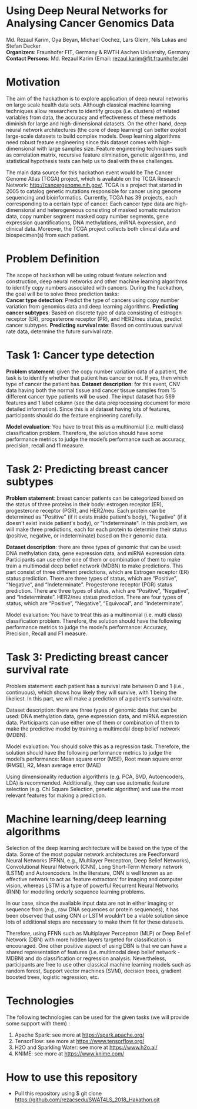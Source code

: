 # Using Deep Neural Networks for Analysing Cancer Genomics Data 
Md. Rezaul Karim, Oya Beyan, Michael Cochez, Lars Gleim, Nils Lukas and Stefan Decker  
**Organizers**: Fraunhofer FIT, Germany & RWTH Aachen University, Germany  
**Contact Persons**: Md. Rezaul Karim (Email: rezaul.karim@fit.fraunhofer.de)  

# Motivation
The aim of the hackathon is to explore application of  deep neural networks on large scale health data sets. Although classical machine learning techniques allow researchers to identify groups (i.e. clusters) of related variables from data, the accuracy and effectiveness of these methods diminish for large and high-dimensional datasets. On the other hand, deep neural network architectures (the core of deep learning) can better exploit large-scale datasets to build complex models. Deep learning algorithms need robust feature engineering since this dataset comes with high-dimensional with large samples size. Feature engineering techniques such as correlation matrix, recursive feature elimination, genetic algorithms, and statistical hypothesis tests can help us to deal with these challenges. 

The main data source for this hackathon event would be The Cancer Genome Atlas (TCGA) project, which is available on the TCGA Research Network: http://cancergenome.nih.gov/. TCGA is a project that started in 2005 to catalog genetic mutations responsible for cancer using genome sequencing and bioinformatics. Currently, TCGA has 39 projects, each corresponding to a certain type of cancer. Each cancer type data are high-dimensional and heterogeneous consisting of masked somatic mutation data, copy number segment masked copy number segments, gene expression quantifications, DNA methylations, miRNA expression, and clinical data. Moreover, the TCGA project collects both clinical data and biospecimen(s) from each patient.

# Problem Definition
The scope of hackathon will be  using robust feature selection and construction, deep neural networks and other machine learning algorithms to  identify copy numbers associated with cancers.  During the hackathon, the goal will be  to solve three prediction tasks:  
**Cancer type detection**: Predict the type of cancers using copy number variation from genomics data and deep learning algorithms.
**Predicting cancer subtypes**: Based on discrete type of data consisting of estrogen receptor (ER), progesterone receptor (PR), and HER2/neu status, predict cancer subtypes.
**Predicting survival rate**: Based on continuous survival rate data, determine the future survival rate.

# Task 1: Cancer type detection
**Problem statement**: given the copy number variation data of a patient, the task is to identify whether that patient has cancer or not. If yes, then which type of cancer the patient has. 
**Dataset description**: for this event, CNV data having both the normal tissue and cancer tissue samples from 15 different cancer type patients will be used. The input dataset has 569 features and 1 label column (see the data preprocessing document for more detailed information). Since this is al dataset having lots of features, participants should do the feature engineering carefully.  

**Model evaluation**: You have to treat this as a multinomial (i.e. multi class) classification problem. Therefore, the solution should have some performance metrics to judge the model’s performance such as accuracy, precision, recall and f1 measure. 

# Task 2: Predicting breast cancer subtypes
**Problem statement**: breast cancer patients can be categorized based on the status of three proteins in their body: estrogen receptor (ER), progesterone receptor (PGR), and HER2/neu. Each protein can be determined as "Positive" (if it exists inside patient's body), "Negative" (if it doesn't exist inside patient's body), or "Indeterminate". In this problem, we will make three predictions, each for each protein to determine their status (positive, negative, or indeterminate) based on their genomic data. 

**Dataset description**: there are three types of genomic that can be used: DNA methylation data, gene expression data, and miRNA expression data. Participants can use either one of them or combination of them to make train a multimodal deep belief network (MDBN) to make predictions. This part consist of three different predictions, which are Estrogen receptor (ER) status prediction. There are three types of status, which are “Positive”, “Negative”, and “Indeterminate”. Progesterone receptor (PGR) status prediction. There are three types of status, which are “Positive”, “Negative”, and “Indeterminate”. HER2/neu status prediction. There are four types of status, which are “Positive”, “Negative”, “Equivocal”, and “Indeterminate”.

Model evaluation: You have to treat this as a multinomial (i.e. multi class) classification problem. Therefore, the solution should have the following performance metrics to judge the model’s performance:  Accuracy, Precision, Recall and F1 measure.

# Task 3: Predicting breast cancer survival rate
Problem statement: each patient has a survival rate between 0 and 1 (i.e., continuous), which shows how likely they will survive, with 1 being the likeliest. In this part, we will make a prediction of a patient's survival rate. 

Dataset description: there are three types of genomic data that can be used: DNA methylation data, gene expression data, and miRNA expression data. Participants can use either one of them or combination of them to make the predictive model by training a multimodal deep belief network (MDBN).

Model evaluation: You should solve this as a regression task. Therefore, the solution should have the following performance metrics to judge the model’s performance:   Mean square error (MSE),  Root mean square error (RMSE), R2, Mean average error (MAE)  

Using dimensionality reduction algorithms  (e.g. PCA, SVD, Autoencoders, LDA) is recommended. Additionally, they can use automatic feature selection  (e.g. Chi Square Selection, genetic algorithm) and use the most relevant features for making a prediction. 

# Machine learning/deep learning algorithms
Selection of the deep learning architecture will be based on the type of the data. Some of the most popular network architectures are Feedforward Neural Networks (FFNN, e.g., Multilayer Perceptron, Deep Belief Networks), Convolutional Neural Network (CNN), Long Short-Term Memory network (LSTM) and Autoencoders. In the literature, CNN is well known as an effective network to act as ‘feature extractors’ for imaging and computer vision, whereas LSTM is a type of powerful Recurrent Neural Networks (RNN) for modelling orderly sequence learning problems. 

In our case, since the available input data are not in either imaging or sequence from (e.g., raw DNA sequences or protein sequences), it has been observed that using CNN or LSTM wouldn’t be a viable solution since lots of additional steps are necessary to make them fit for these datasets. 

Therefore, using FFNN such as Multiplayer Perceptron (MLP) or Deep Belief Network (DBN) with more hidden layers targeted for classification is encouraged. One other positive aspect of using DBN is that we can have a shared representation of features (i.e. multimodal deep belief network - MDBN) and do classification or regression analysis.  Nevertheless, participants are free to use other classical machine learning models such as random forest, Support vector machines (SVM), decision trees, gradient boosted trees, logistic regression, etc. 
 
# Technologies
The following technologies can be used for the given tasks (we will provide some support with them) :
1. Apache Spark: see more at  https://spark.apache.org/
2. TensorFlow: see more at https://www.tensorflow.org/
3. H2O and Sparkling Water: see more at https://www.h2o.ai/
4. KNIME: see more at https://www.knime.com/ 
 
# How to use this repository
- Pull this repository using $ git clone https://github.com/rezacsedu/SWAT4LS_2018_Hakathon.git
